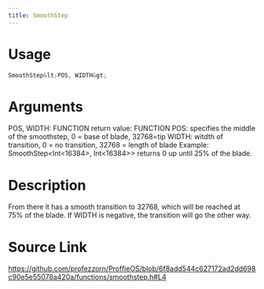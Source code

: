 ```yaml
---
title: SmoothStep
---
```


# Usage
```cpp
SmoothStep&lt;POS, WIDTH&gt;
```

# Arguments
POS, WIDTH: FUNCTION
return value: FUNCTION
POS: specifies the middle of the smoothstep, 0 = base of blade, 32768=tip
WIDTH: witdth of transition, 0 = no transition, 32768 = length of blade
Example: SmoothStep<Int<16384>, Int<16384>> returns 0 up until 25% of the blade.

# Description
From there it has a smooth transition to 32768, which will be reached at 75% of
the blade. If WIDTH is negative, the transition will go the other way.

# Source Link
https://github.com/profezzorn/ProffieOS/blob/6f8add544c627172ad2dd698c90e5e55078a420a/functions/smoothstep.h#L4
